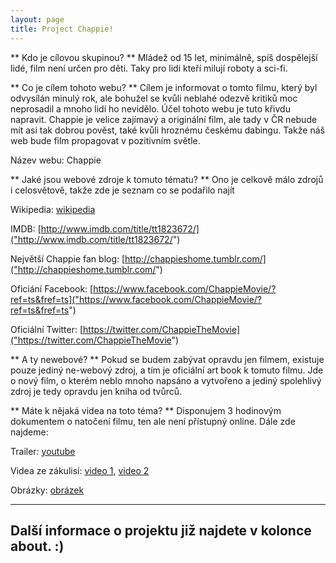 ```yaml
---
layout: page
title: Project Chappie!
---
```


** Kdo je cílovou skupinou? **
Mládež od 15 let, minimálně, spíš dospělejší lidé, film není určen pro děti. Taky pro lidi kteří milují roboty a sci-fi.
 
** Co je cílem tohoto webu? **
Cílem je informovat o tomto filmu, který byl odvysílán minulý rok, ale bohužel se kvůli neblahé odezvě kritiků moc neprosadil a mnoho lidí ho nevidělo. Účel tohoto webu je tuto křivdu napravit. Chappie je velice zajímavý a originální film, ale tady v ČR nebude mít asi tak dobrou pověst, také kvůli hroznému českému dabingu. Takže náš web bude film propagovat v pozitivním světle. 
  
Název webu: Chappie
  
** Jaké jsou webové zdroje k tomuto tématu? **
Ono je celkově málo zdrojů i celosvětově, takže zde je seznam co se podařilo najít

 Wikipedia: 
[wikipedia]("https://en.wikipedia.org/wiki/Chappie_%28film%29")

 IMDB: 
[http://www.imdb.com/title/tt1823672/]("http://www.imdb.com/title/tt1823672/")

 Největší Chappie fan blog: 
[http://chappieshome.tumblr.com/]("http://chappieshome.tumblr.com/")

 Oficiání Facebook: 
[https://www.facebook.com/ChappieMovie/?ref=ts&fref=ts]("https://www.facebook.com/ChappieMovie/?ref=ts&fref=ts")

 Oficiální Twitter: 
 [https://twitter.com/ChappieTheMovie]("https://twitter.com/ChappieTheMovie")
  
** A ty newebové? **
Pokud se budem zabývat opravdu jen filmem, existuje pouze jediný ne-webový zdroj, a tím je oficiální art book k tomuto filmu. Jde o nový film, o kterém neblo mnoho napsáno a vytvořeno a jediný spolehlivý zdroj je tedy opravdu jen kniha od tvůrců. 
 
** Máte k nějaká videa na toto téma? **
Disponujem 3 hodinovým dokumentem o natočení filmu, ten ale není přístupný online. Dále zde najdeme:

Trailer: 
[youtube]("https://www.youtube.com/embed/l6bmTNadhJE")

Videa ze zákulisí: 
[video 1]("http://www.dailymotion.com/video/x2xbvn3_chappie-behind-the-scenes_shortfilms"), 
[video 2]("https://www.youtube.com/playlist?list=PLvU5k5j7MWtEqnIc9PjqBDkwqdCz6v_6t")

Obrázky: 
[obrázek]("https://www.google.cz/search?q=chappie&newwindow=1&biw=2144&bih=1082&source=lnms&tbm=isch&sa=X&ved=0ahUKEwi3t_TS253MAhVLApoKHd4qBlQQ_AUIBygB&dpr=0.9")

---
Další informace o projektu již najdete v kolonce about. :)
---
